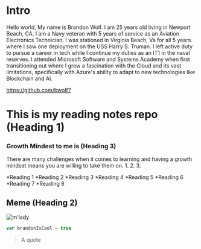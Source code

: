 # Intro 

Hello world,
My name is Brandon Wolf. I am 25 years old living in Newport Beach, CA. I am a Navy veteran with 5 years of service as an Aviation Electronics Technician. I was stationed in Virginia Beach, Va for all 5 years where I saw one deployment on the USS Harry S. Truman. I left active duty to pursue a career in tech while I continue my duties as an IT1 in the naval reserves. I attended Microsoft Software and Systems Academy when first transitioning out where I grew a fascination with the Cloud and its vast limitations, specifically with Azure's ability to adapt to new technologies like Blockchain and AI.

https://github.com/bwolf7
# This is my reading notes repo (Heading 1)


### Growth Mindest to me is (Heading 3) 
There are many challenges when it comes to learning and having a growth mindset means you are willing to take them on.
1.
2.
3.

*Reading 1
*Reading 2
*Reading 3
*Reading 4 
*Reading 5
*Reading 6
*Reading 7
*Reading 8 

## Meme (Heading 2) 
![m'lady](https://i.imgur.com/v8IVDka.jpg) 

```js
var brandonIsCool = true
```

> A quote 
